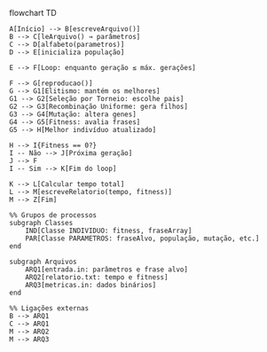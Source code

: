 flowchart TD

    A[Início] --> B[escreveArquivo()]
    B --> C[leArquivo() → parâmetros]
    C --> D[alfabeto(parametros)]
    D --> E[inicializa população]

    E --> F[Loop: enquanto geração ≤ máx. gerações]
    
    F --> G[reproducao()]
    G --> G1[Elitismo: mantém os melhores]
    G1 --> G2[Seleção por Torneio: escolhe pais]
    G2 --> G3[Recombinação Uniforme: gera filhos]
    G3 --> G4[Mutação: altera genes]
    G4 --> G5[Fitness: avalia frases]
    G5 --> H[Melhor indivíduo atualizado]

    H --> I{Fitness == 0?}
    I -- Não --> J[Próxima geração]
    J --> F
    I -- Sim --> K[Fim do loop]

    K --> L[Calcular tempo total]
    L --> M[escreveRelatorio(tempo, fitness)]
    M --> Z[Fim]

    %% Grupos de processos
    subgraph Classes
        IND[Classe INDIVIDUO: fitness, fraseArray]
        PAR[Classe PARAMETROS: fraseAlvo, população, mutação, etc.]
    end

    subgraph Arquivos
        ARQ1[entrada.in: parâmetros e frase alvo]
        ARQ2[relatorio.txt: tempo e fitness]
        ARQ3[metricas.in: dados binários]
    end

    %% Ligações externas
    B --> ARQ1
    C --> ARQ1
    M --> ARQ2
    M --> ARQ3
